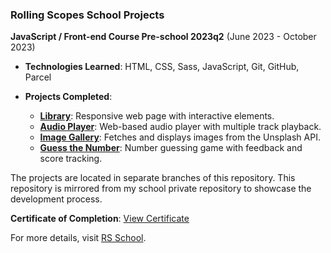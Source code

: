 ### Rolling Scopes School Projects

**JavaScript / Front-end Course Pre-school 2023q2**
(June 2023 - October 2023)

- **Technologies Learned**: HTML, CSS, Sass, JavaScript, Git, GitHub, Parcel
- **Projects Completed**:

  - **[Library](https://liudmilarodzina.github.io/rollingscopes-2023q2-stage0/library/)**: Responsive web page with interactive elements.
  - **[Audio Player](https://liudmilarodzina.github.io/rollingscopes-2023q2-stage0/audio-player/)**: Web-based audio player with multiple track playback.
  - **[Image Gallery](https://liudmilarodzina.github.io/rollingscopes-2023q2-stage0/image-gallery/)**: Fetches and displays images from the Unsplash API.
  - **[Guess the Number](https://liudmilarodzina.github.io/rollingscopes-2023q2-stage0/random-game/)**: Number guessing game with feedback and score tracking.

The projects are located in separate branches of this repository. This repository is mirrored from my school private repository to showcase the development process.

**Certificate of Completion**: [View Certificate](https://app.rs.school/certificate/gkpxoxk6)

For more details, visit [RS School](https://rs.school/).
